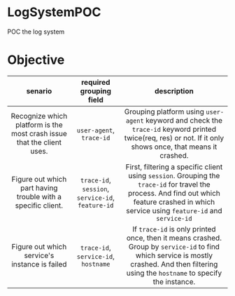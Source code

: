 # LogSystemPOC

POC the log system

# Objective

|                                senario                                 |              required grouping field              |                                                                                         description                                                                                         |
| :--------------------------------------------------------------------: | :-----------------------------------------------: | :-----------------------------------------------------------------------------------------------------------------------------------------------------------------------------------------: |
| Recognize which platform is the most crash issue that the client uses. |             `user-agent`, `trace-id`              |                 Grouping platform using `user-agent` keyword and check the `trace-id` keyword printed twice(req, res) or not. If it only shows once, that means it crashed.                 |
|      Figure out which part having trouble with a specific client.      | `trace-id`, `session`, `service-id`, `feature-id` | First, filtering a specific client using `session`. Grouping the `trace-id` for travel the process. And find out which feature crashed in which service using `feature-id` and `service-id` |
|             Figure out which service's instance is failed              |       `trace-id`, `service-id`, `hostname`        | If `trace-id` is only printed once, then it means crashed. Group by `service-id` to find which service is mostly crashed. And then filtering using the `hostname` to specify the instance.  |
